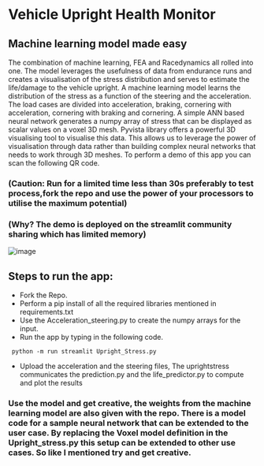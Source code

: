 # Vehicle Upright Health Monitor



## Machine learning model made easy

The combination of machine learning, FEA and Racedynamics all rolled into one. The model leverages the usefulness of data from endurance runs and creates a visualisation of the stress distribution and serves to estimate the life/damage to the vehicle upright. A machine learning model learns the distribution of the stress as a function of the steering and the acceleration. The load cases are divided into acceleration, braking, cornering with acceleration, cornering with braking and cornering. A simple ANN based neural network generates a numpy array of stress that can be displayed as scalar values on a voxel 3D mesh. Pyvista library offers a powerful 3D visualising tool to visualise this data. This allows us to leverage the power of visualisation through data rather than building complex neural networks that needs to work through 3D meshes. 
To perform a demo of this app you can scan the following QR code.

### (Caution: Run for a limited time less than 30s preferably to test process,fork the repo and use the power of your processors to utilise the maximum potential)
### (Why? The demo is deployed on the streamlit community sharing which has limited memory)

![image](https://github.com/Mukund-Thirugnanasambanthar/Digital_Twin/assets/116257453/930cd0ee-7bda-44e6-8c70-4dbb6304d8f7)


## Steps to run the app:
* Fork the Repo.
* Perform a pip install of all the required libraries mentioned in requirements.txt
* Use the Acceleration_steering.py to create the numpy arrays for the input.
* Run the app by typing in the following code.
```
 python -m run streamlit Upright_Stress.py
```
* Upload the acceleration and the steering files, The uprightstress communicates the prediction.py and the life_predictor.py to compute and plot the results

### Use the model and get creative, the weights from the machine learning model are also given with the repo. There is a model code for a sample neural network that can be extended to the user case. By replacing the Voxel model definition in the Upright_stress.py this setup can be extended to other use cases. So like I mentioned try and get creative.

